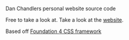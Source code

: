 Dan Chandlers personal website source code

Free to take a look at. Take a look at the <a href="http://www.cosc.brocku.ca/~dc08zj/">website</a>.

Based off <a href="http://zurb.foundation.com">Foundation 4 CSS framework</a>